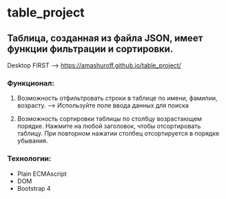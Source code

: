 # table_project
## Таблица, созданная из файла JSON, имеет функции фильтрации и сортировки.

   Desktop FIRST --> https://amashuroff.github.io/table_project/

### Функционал:

1. Возможность отфильтровать строки в таблице по имени, фамилии, возрасту. 
      --> Используйте поле ввода данных для поиска

2. Возможность сортировки таблицы по столбцу возрастающем порядке. 
    Нажмите на любой заголовок, чтобы отсортировать таблицу. При повторном нажатии столбец отсортируется в порядке убывания.


### Технологии:
* Plain ECMAscript
* DOM
* Bootstrap 4
